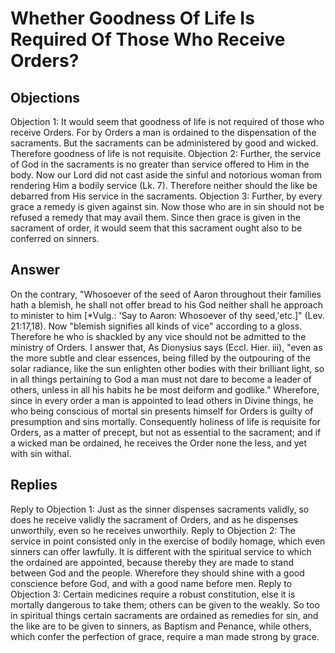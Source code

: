 # Whether Goodness Of Life Is Required Of Those Who Receive Orders?
## Objections
Objection 1: It would seem that goodness of life is not required of those who receive Orders. For by Orders a man is ordained to the dispensation of the sacraments. But the sacraments can be administered by good and wicked. Therefore goodness of life is not requisite.
Objection 2: Further, the service of God in the sacraments is no greater than service offered to Him in the body. Now our Lord did not cast aside the sinful and notorious woman from rendering Him a bodily service (Lk. 7). Therefore neither should the like be debarred from His service in the sacraments.
Objection 3: Further, by every grace a remedy is given against sin. Now those who are in sin should not be refused a remedy that may avail them. Since then grace is given in the sacrament of order, it would seem that this sacrament ought also to be conferred on sinners.
## Answer
On the contrary, "Whosoever of the seed of Aaron throughout their families hath a blemish, he shall not offer bread to his God neither shall he approach to minister to him [*Vulg.: 'Say to Aaron: Whosoever of thy seed,'etc.]" (Lev. 21:17,18). Now "blemish signifies all kinds of vice" according to a gloss. Therefore he who is shackled by any vice should not be admitted to the ministry of Orders.
I answer that, As Dionysius says (Eccl. Hier. iii), "even as the more subtle and clear essences, being filled by the outpouring of the solar radiance, like the sun enlighten other bodies with their brilliant light, so in all things pertaining to God a man must not dare to become a leader of others, unless in all his habits he be most deiform and godlike." Wherefore, since in every order a man is appointed to lead others in Divine things, he who being conscious of mortal sin presents himself for Orders is guilty of presumption and sins mortally. Consequently holiness of life is requisite for Orders, as a matter of precept, but not as essential to the sacrament; and if a wicked man be ordained, he receives the Order none the less, and yet with sin withal.
## Replies
Reply to Objection 1: Just as the sinner dispenses sacraments validly, so does he receive validly the sacrament of Orders, and as he dispenses unworthily, even so he receives unworthily.
Reply to Objection 2: The service in point consisted only in the exercise of bodily homage, which even sinners can offer lawfully. It is different with the spiritual service to which the ordained are appointed, because thereby they are made to stand between God and the people. Wherefore they should shine with a good conscience before God, and with a good name before men.
Reply to Objection 3: Certain medicines require a robust constitution, else it is mortally dangerous to take them; others can be given to the weakly. So too in spiritual things certain sacraments are ordained as remedies for sin, and the like are to be given to sinners, as Baptism and Penance, while others, which confer the perfection of grace, require a man made strong by grace.